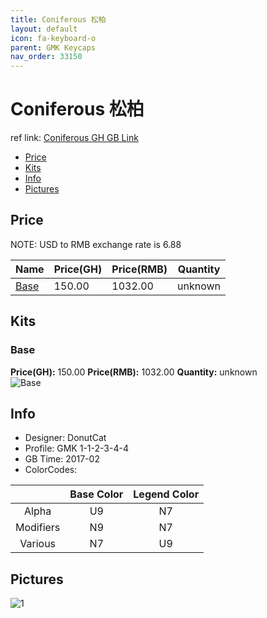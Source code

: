 ```yaml
---
title: Coniferous 松柏
layout: default
icon: fa-keyboard-o
parent: GMK Keycaps
nav_order: 33150
---
```


# Coniferous 松柏

ref link: [Coniferous GH GB Link](https://geekhack.org/index.php?topic=97544.0)

* [Price](#price)
* [Kits](#kits)
* [Info](#info)
* [Pictures](#pictures)


## Price  
NOTE: USD to RMB exchange rate is 6.88

| Name          | Price(GH)    |  Price(RMB) | Quantity |
| ------------- | ------------ |  ---------- | -------- |
|[Base](#base)|150.00|1032.00|unknown|


## Kits
### Base
**Price(GH):** 150.00    **Price(RMB):** 1032.00    **Quantity:** unknown  
<img src="{{ 'assets/images/gmk-keycaps/coniferous/kits_pics/base.png' | relative_url }}" alt="Base" class="image featured">


## Info
* Designer: DonutCat
* Profile: GMK 1-1-2-3-4-4
* GB Time: 2017-02
* ColorCodes: 

| |Base Color     | Legend Color
| :-------------: | :-------------: | :------------:
|Alpha|U9|N7
|Modifiers|N9|N7
|Various|N7|U9


## Pictures
<img src="{{ 'assets/images/gmk-keycaps/coniferous/rendering_pics/1.jpg' | relative_url }}" alt="1" class="image featured">
